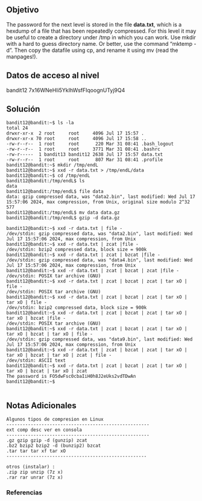 ## Objetivo 
The password for the next level is stored in the file **data.txt**, which is a hexdump of a file that has been repeatedly compressed. For this level it may be useful to create a directory under /tmp in which you can work. Use mkdir with a hard to guess directory name. Or better, use the command “mktemp -d”. Then copy the datafile using cp, and rename it using mv (read the manpages!).
## Datos de acceso al nivel 
bandit12
7x16WNeHIi5YkIhWsfFIqoognUTyj9Q4

## Solución  
```
bandit12@bandit:~$ ls -la
total 24
drwxr-xr-x  2 root     root     4096 Jul 17 15:57 .
drwxr-xr-x 70 root     root     4096 Jul 17 15:58 ..
-rw-r--r--  1 root     root      220 Mar 31 08:41 .bash_logout
-rw-r--r--  1 root     root     3771 Mar 31 08:41 .bashrc
-rw-r-----  1 bandit13 bandit12 2638 Jul 17 15:57 data.txt
-rw-r--r--  1 root     root      807 Mar 31 08:41 .profile
bandit12@bandit:~$ mkdir /tmp/endL
bandit12@bandit:~$ xxd -r data.txt > /tmp/endL/data
bandit12@bandit:~$ cd /tmp/endL
bandit12@bandit:/tmp/endL$ ls
data
bandit12@bandit:/tmp/endL$ file data
data: gzip compressed data, was "data2.bin", last modified: Wed Jul 17 15:57:06 2024, max compression, from Unix, original size modulo 2^32 577
bandit12@bandit:/tmp/endL$ mv data data.gz
bandit12@bandit:/tmp/endL$ gzip -d data.gz

bandit12@bandit:~$ xxd -r data.txt | file -
/dev/stdin: gzip compressed data, was "data2.bin", last modified: Wed Jul 17 15:57:06 2024, max compression, from Unix
bandit12@bandit:~$ xxd -r data.txt | zcat |file -
/dev/stdin: bzip2 compressed data, block size = 900k
bandit12@bandit:~$ xxd -r data.txt | zcat | bzcat |file -
/dev/stdin: gzip compressed data, was "data4.bin", last modified: Wed Jul 17 15:57:06 2024, max compression, from Unix
bandit12@bandit:~$ xxd -r data.txt | zcat | bzcat | zcat |file -
/dev/stdin: POSIX tar archive (GNU)
bandit12@bandit:~$ xxd -r data.txt | zcat | bzcat | zcat | tar xO | file -
/dev/stdin: POSIX tar archive (GNU)
bandit12@bandit:~$ xxd -r data.txt | zcat | bzcat | zcat | tar xO | tar xO | file -
/dev/stdin: bzip2 compressed data, block size = 900k
bandit12@bandit:~$ xxd -r data.txt | zcat | bzcat | zcat | tar xO | tar xO | bzcat |file -
/dev/stdin: POSIX tar archive (GNU)
bandit12@bandit:~$ xxd -r data.txt | zcat | bzcat | zcat | tar xO | tar xO | bzcat | tar xO | file -
/dev/stdin: gzip compressed data, was "data9.bin", last modified: Wed Jul 17 15:57:06 2024, max compression, from Unix
bandit12@bandit:~$ xxd -r data.txt | zcat | bzcat | zcat | tar xO | tar xO | bzcat | tar xO | zcat | file -
/dev/stdin: ASCII text
bandit12@bandit:~$ xxd -r data.txt | zcat | bzcat | zcat | tar xO | tar xO | bzcat | tar xO | zcat
The password is FO5dwFsc0cbaIiH0h8J2eUks2vdTDwAn
bandit12@bandit:~$


```

## Notas Adicionales 
```
Algunos tipos de compresion en Linux
-----------------------------------------------------
ext comp desc ver en consola
-----------------------------------------------------
.gz gzip gzip -d (gunzip) zcat
.bz2 bzip2 bzip2 -d (bunzip2) bzcat
.tar tar tar xf tar xO
----------------------------------------------------

otros (instalar) :
.zip zip unzip (7z x)
.rar rar unrar (7z x)
```

### Referencias

